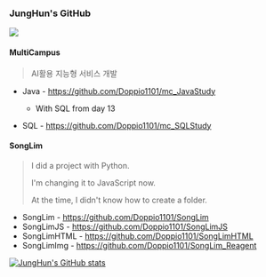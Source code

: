 ### JungHun's GitHub

<a href="https://hits.seeyoufarm.com"><img src="https://hits.seeyoufarm.com/api/count/incr/badge.svg?url=https%3A%2F%2Fgithub.com%2FDoppio1101%2Fhit-counter&count_bg=%238C00FF&title_bg=%235D5D5D&icon=github.svg&icon_color=%23000000&title=hits&edge_flat=false"/></a>



#### MultiCampus

> AI활용 지능형 서비스 개발

- Java - https://github.com/Doppio1101/mc_JavaStudy
  - With SQL from day 13

- SQL - https://github.com/Doppio1101/mc_SQLStudy



#### SongLim

> I did a project with Python. 
>
> I'm changing it to JavaScript now.
>
> At the time, I didn't know how to create a folder.

- SongLim 		  - https://github.com/Doppio1101/SongLim 
- SongLimJS        - https://github.com/Doppio1101/SongLimJS
- SongLimHTML - https://github.com/Doppio1101/SongLimHTML
- SongLimImg     - https://github.com/Doppio1101/SongLim_Reagent



[![JungHun's GitHub stats](https://github-readme-stats.vercel.app/api?username=Doppio1101&show_icons=true&theme=synthwave)](https://github.com/Doppio1101/github-readme-stats)
